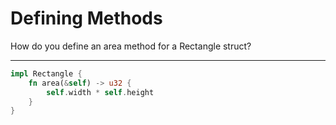# Defining Methods

How do you define an area method for a Rectangle struct?

---

```rust
impl Rectangle {
    fn area(&self) -> u32 {
        self.width * self.height
    }
}
```